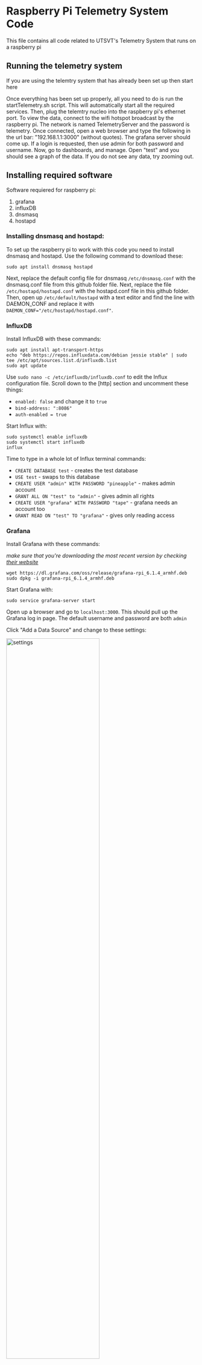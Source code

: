 # Raspberry Pi Telemetry System Code
This file contains all code related to UTSVT's Telemetry System that runs on a raspberry pi

## Running the telemetry system
If you are using the telemtry system that has already been set up then start here

Once everything has been set up properly, all you need to do is run the startTelemetry.sh script. This will automatically start all the required services. Then, plug the telemtry nucleo into the raspberry pi's ethernet port. To view the data, connect to the wifi hotspot broadcast by the raspberry pi. The network is named TelemetryServer and the password is telemetry. Once connected, open a web browser and type the following in the url bar: "192.168.1.1:3000" (without quotes). The grafana server should come up. If a login is requested, then use admin for both password and username. Now, go to dashboards, and manage. Open "test" and you should see a graph of the data. If you do not see any data, try zooming out. 

## Installing required software

Software requiered for raspberry pi:
1. grafana
2. influxDB
3. dnsmasq
4. hostapd

### Installing dnsmasq and hostapd:

To set up the raspberry pi to work with this code you need to install dnsmasq and hostapd. Use the following command to download these: 
```
sudo apt install dnsmasq hostapd
```
Next, replace the default config file for dnsmasq ```/etc/dnsmasq.conf``` with the dnsmasq.conf file from this github folder file. Next, replace the file ```/etc/hostapd/hostapd.conf``` with the hostapd.conf file in this github folder. Then, open up ```/etc/default/hostapd``` with a text editor and find the line with DAEMON_CONF and replace it with ```DAEMON_CONF="/etc/hostapd/hostapd.conf"```.


### InfluxDB
Install InfluxDB with these commands:
```
sudo apt install apt-transport-https
echo "deb https://repos.influxdata.com/debian jessie stable" | sudo tee /etc/apt/sources.list.d/influxdb.list
sudo apt update
```
Use `sudo nano -c /etc/influxdb/influxdb.conf` to edit the Influx configuration file. Scroll down to the [http] section and uncomment these things:
* `enabled: false` and change it to `true`
* `bind-address: ":8086"`
* `auth-enabled = true`

Start Influx with:
```
sudo systemctl enable influxdb
sudo systemctl start influxdb
influx
```
Time to type in a whole lot of Influx terminal commands:
* `CREATE DATABASE test` - creates the test database
* `USE test` - swaps to this database
* `CREATE USER "admin" WITH PASSWORD "pineapple"` - makes admin account
* `GRANT ALL ON "test" to "admin"` - gives admin all rights
* `CREATE USER "grafana" WITH PASSWORD "tape"` - grafana needs an account too
* `GRANT READ ON "test" TO "grafana"` - gives only reading access

### Grafana
Install Grafana with these commands:

*make sure that you're downloading the most recent version by checking [their website](https://grafana.com/grafana/download?platform=arm)*
```
wget https://dl.grafana.com/oss/release/grafana-rpi_6.1.4_armhf.deb 
sudo dpkg -i grafana-rpi_6.1.4_armhf.deb 
```
Start Grafana with:
```
sudo service grafana-server start
```
Open up a browser and go to `localhost:3000`. This should pull up the Grafana log in page. The default username and password are both `admin`

Click "Add a Data Source" and change to these settings:

<img src="https://github.com/crmontminy/solar_car/blob/master/grafana_settings.png" alt="settings" width="70%" height="70%">

Hit test on the bottom, all you should see is just a cute lil green box saying everything is successful

### Scripts

To set up the scripts (startTelemetry.sh and telemetryStop.sh) in this folder, place them in ```~/bin``` on the raspberry pi (you may need to create a bin directory). Also, place the datagen.py script in ```~/Documents``` on the raspberry pi.

### Nucleo setup

Finally, you will need to upload the telemetry ode to a nucleo microcontroll that has an ethernet port (we used the Nucleo-F429ZI).

To do this, find the file called ```mbed-os-example-udp-sockets.NUCLEO_F429ZI.bin``` in this gihub project. Next, plug the nucleo board into your computer. It should show up as a device in you file explorer, similar to a usb flash drive. Drag the file mentioned earlier into the nuclue device. Now the nuclueo is programmed!

Plug the ethernet port of the nucleo into the raspberry pi.

### After everything has been installed
Once everything has been set up properly, reboot the Raspberry Pi. Then all you need to do is run the startTelemetry.sh script. This will automatically start all the required services.
```
cd ~/bin
./startTelemetry.sh
```

Now go back to Grafana and create a new dashboard. Follow these settings:

<img src="https://github.com/crmontminy/solar_car/blob/master/grafana-dash.png" alt="dash" width="70%" height="70%">

You should now have a cute lil graph running across your screen <3
